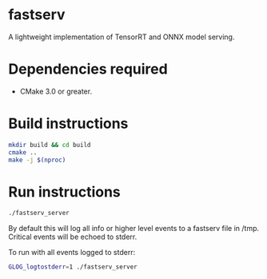 # fastserv
A lightweight implementation of TensorRT and ONNX model serving.

# Dependencies required
* CMake 3.0 or greater.

# Build instructions
```bash
mkdir build && cd build
cmake ..
make -j $(nproc)
```

# Run instructions
```bash
./fastserv_server
```
By default this will log all info or higher level events to a fastserv file in /tmp.  Critical events will be echoed 
to stderr.

To run with all events logged to stderr:
```bash
GLOG_logtostderr=1 ./fastserv_server
```

